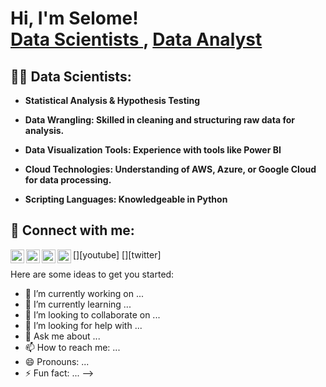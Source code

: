<h1>Hi, I'm Selome! <br/><a href="https://github.com/SelomeAlemu"> Data Scientists </a>, <a href="https://www.linkedin.com/in/selome-alemu-ba299a8b/">Data Analyst</a>

<h2>👨‍💻 Data Scientists:</h2>

- <b> Statistical Analysis & Hypothesis Testing</b>
 <!-- - [Praciting DS & Algos in Python](https://github.com/joshmadakor1/Algorithms-Practice)-->
- <b>Data Wrangling: Skilled in cleaning and structuring raw data for analysis.</b>
<!--  - [Image Analysis Middleware](https://github.com/joshmadakor1/4chan-Image-Analysis-Middleware-C964) <b><i>(Potentially NSFW)</b></i>-->
- <b>Data Visualization Tools: Experience with tools like Power BI</b>
  <!-- - [Windows EventLog: Failed RDP Logins Source IP to full GeoData Conversion](https://github.com/joshmadakor1/Sentinel-Lab)-->
  <!-- - [JWipe (Disk Wiping Utility)](https://github.com/joshmadakor1/Jwipe.PowerShell) -->
  <!-- - [Active Directory Bulk User Creation](https://github.com/joshmadakor1/AD_PS)-->
  <!-- - [FIM (File Integrity Monitor)](https://github.com/joshmadakor1/PowerShell-Integrity-FIM)-->
  
- <b>Cloud Technologies: Understanding of AWS, Azure, or Google Cloud for data processing.</b>
  <!-- - [Ransomware Proof of Concept (Encrypter)](https://github.com/joshmadakor1/EncrypterPOC)-->
 <!--  - [Ransomware Proof of Concept (Decrypter)](https://github.com/joshmadakor1/DecrypterPOC)-->
  <!-- - [Keylogger with Email Capability](https://github.com/joshmadakor1/Key-Logger-With-Email)-->
- <b>Scripting Languages: Knowledgeable in Python</b>
 <!--  - [Package Delivery Application (Datastructures and Algorithms Demo)](https://github.com/joshmadakor1/Package-Delivery-Pathfinding-Algorithm)-->

<!--h2>📺 Popular YouTube Videos</h2>-->

<!-- - [How to get into Cybersecurity Starting From Zero](https://www.youtube.com/watch?v=a83ASGn_V_s)-->
<!-- - [A Day in the Life of a Cybersecurity Anayst](https://www.youtube.com/watch?v=uHy3oM7NnoU)-->
<!-- - [How to Create a KeyLogger (C#)](https://www.youtube.com/watch?v=N-L9hklSlNk)-->
<!-- - [Ransomware Demonstration (C#)](https://www.youtube.com/watch?v=OfvdQeh79s0)-->
<!-- - [Is WGU Legit?](https://www.youtube.com/watch?v=E2MwRWxDBkA)-->

<h2> 🤳 Connect with me:</h2>

[<img align="left" alt="SelomeAlemu | YouTube" width="22px" src="https://cdn.jsdelivr.net/npm/simple-icons@v3/icons/youtube.svg" />][youtube]
[<img align="left" alt="SelomeAlemu | Twitter" width="22px" src="https://cdn.jsdelivr.net/npm/simple-icons@v3/icons/twitter.svg" />][twitter]
[<img align="left" alt="SelomeAlemu | LinkedIn" width="22px" src="https://cdn.jsdelivr.net/npm/simple-icons@v3/icons/linkedin.svg" />][linkedin]
[<img align="left" alt="SelomeAlemu | Instagram" width="22px" src="https://cdn.jsdelivr.net/npm/simple-icons@v3/icons/instagram.svg" />][instagram]

<!--  [twitter]: https://twitter.com/joshmadakor-->
<!-- [youtube]: https://www.youtube.com/c/joshmadakor-->
[instagram]: https://www.instagram.com/selomalemu/
[linkedin]: https://www.linkedin.com/in/selome-alemu-ba299a8b/

<!--
**joshmadakor1/joshmadakor1** is a ✨ _special_ ✨ repository because its `README.md` (this file) appears on your GitHub profile.-->

Here are some ideas to get you started:

- 🔭 I’m currently working on ...
- 🌱 I’m currently learning ...
- 👯 I’m looking to collaborate on ...
- 🤔 I’m looking for help with ...
- 💬 Ask me about ...
- 📫 How to reach me: ...
- 😄 Pronouns: ...
- ⚡ Fun fact: ...
-->
